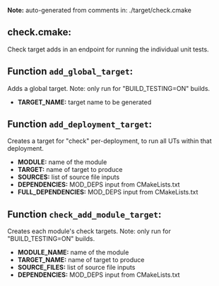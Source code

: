 **Note:** auto-generated from comments in: ./target/check.cmake

## check.cmake:

Check target adds in an endpoint for running the individual unit tests.


##  Function `add_global_target`:

 Adds a global target. Note: only run for "BUILD_TESTING=ON" builds.

- **TARGET_NAME:** target name to be generated


## Function `add_deployment_target`:

Creates a target for "check" per-deployment, to run all UTs within that deployment.

- **MODULE:** name of the module
- **TARGET:** name of target to produce
- **SOURCES:** list of source file inputs
- **DEPENDENCIES:** MOD_DEPS input from CMakeLists.txt
- **FULL_DEPENDENCIES:** MOD_DEPS input from CMakeLists.txt


## Function `check_add_module_target`:

Creates each module's check targets. Note: only run for "BUILD_TESTING=ON" builds.

- **MODULE_NAME:** name of the module
- **TARGET_NAME:** name of target to produce
- **SOURCE_FILES:** list of source file inputs
- **DEPENDENCIES:** MOD_DEPS input from CMakeLists.txt


